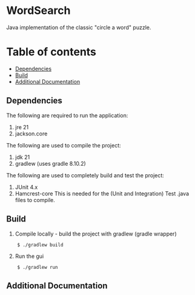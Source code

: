 WordSearch
==============================
Java implementation of the classic "circle a word" puzzle.


Table of contents
=================

 * [Dependencies](#dependencies)
 * [Build](#build)
 * [Additional Documentation](#additional-documentation)


Dependencies
-------------
The following are required to run the application:
 1. jre 21
 2. jackson.core
 

The following are used to compile the project:
 1.  jdk 21
 2.  gradlew (uses gradle 8.10.2)


The following are used to completely build and test the project:
 1.  JUnit 4.x
 2.  Hamcrest-core
This is needed for the (Unit and Integration) Test .java files to compile.
 
 
Build
------

1. Compile locally - build the project with gradlew (gradle wrapper)
```
    $ ./gradlew build
```

2. Run the gui
```
    $ ./gradlew run
```    



Additional Documentation
----
